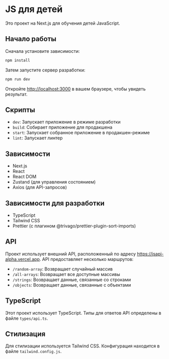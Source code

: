 # JS для детей

Это проект на Next.js для обучения детей JavaScript.

## Начало работы

Сначала установите зависимости:

```bash
npm install
```

Затем запустите сервер разработки:

```bash
npm run dev
```

Откройте [http://localhost:3000](http://localhost:3000) в вашем браузере, чтобы увидеть результат.

## Скрипты

- `dev`: Запускает приложение в режиме разработки
- `build`: Собирает приложение для продакшена
- `start`: Запускает собранное приложение в продакшен-режиме
- `lint`: Запускает линтер

## Зависимости

- Next.js
- React
- React DOM
- Zustand (для управления состоянием)
- Axios (для API-запросов)

## Зависимости для разработки

- TypeScript
- Tailwind CSS
- Prettier (с плагином @trivago/prettier-plugin-sort-imports)

## API

Проект использует внешний API, расположенный по адресу https://jsapi-alpha.vercel.app. API предоставляет несколько маршрутов:

- `/random-array`: Возвращает случайный массив
- `/all-arrays`: Возвращает все доступные массивы
- `/strings`: Возвращает данные, связанные со строками
- `/objects`: Возвращает данные, связанные с объектами

## TypeScript

Этот проект использует TypeScript. Типы для ответов API определены в файле `types/api.ts`.

## Стилизация

Для стилизации используется Tailwind CSS. Конфигурация находится в файле `tailwind.config.js`.
